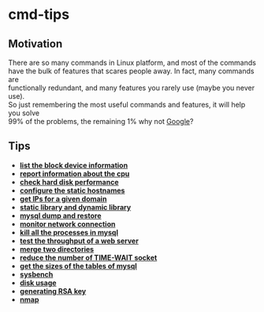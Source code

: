 # cmd-tips

## Motivation

There are so many commands in Linux platform, and most of the commands   
have the bulk of features that scares people away. In fact, many commands are   
functionally redundant, and many features you rarely use (maybe you never use).  
So just remembering the most useful commands and features, it will help you solve    
99% of the problems, the remaining 1% why not [Google]?


## Tips

- [**list the block device information**](list_the_block_device_information.md)
- [**report information about the cpu**](report_information_about_the_cpu.md)
- [**check hard disk performance**](check_hard_disk_performance.md)
- [**configure the static hostnames**](configure_the_static_hostnames.md)
- [**get IPs for a given domain**](get_IPs_for_a_given_domain.md)
- [**static library and dynamic library**](static_library_and_dynamic_library.md)
- [**mysql dump and restore**](mysql_dump_and_restore.md)
- [**monitor network connection**](monitor_network_connection.md)
- [**kill all the processes in mysql**](kill_all_the_processes_in_mysql.md)
- [**test the throughput of a web server**](test_the_throughput_of_a_web_server.md)
- [**merge two directories**](merge_two_directories.md)
- [**reduce the number of TIME-WAIT socket**](reduce_the_number_of_TIME_WAIT_socket.md)
- [**get the sizes of the tables of mysql**](get_the_sizes_of_the_tables_of_mysql.md)
- [**sysbench**](sysbench.md)
- [**disk usage**](disk_usage.md)
- [**generating RSA key**](generating_rsa_key.md)
- [**nmap**](nmap.md)

[Google]: https://www.google.com
